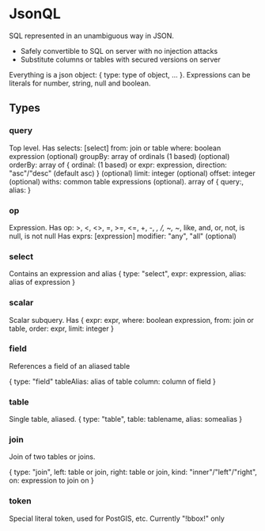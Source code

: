# JsonQL

SQL represented in an unambiguous way in JSON.

* Safely convertible to SQL on server with no injection attacks
* Substitute columns or tables with secured versions on server

Everything is a json object: { type: type of object, ... }. Expressions can be literals for number, string, null and boolean.

## Types

### query

Top level. Has
 selects: [select]
 from: join or table
 where: boolean expression (optional)
 groupBy: array of ordinals (1 based) (optional)
 orderBy: array of { ordinal: (1 based) or expr: expression, direction: "asc"/"desc" (default asc) } (optional)
 limit: integer (optional)
 offset: integer (optional)
 withs: common table expressions (optional). array of { query:, alias: }

### op

Expression. Has op: >, <, <>, =, >=, <=, +, -, *, /, ~, ~*, like, and, or, not, is null, is not null
Has 
 exprs: [expression]
 modifier: "any", "all" (optional)

### select

Contains an expression and alias
{ type: "select", expr: expression, alias: alias of expression }

### scalar 

Scalar subquery. Has { expr: expr, where: boolean expression, from: join or table, order: expr, limit: integer }

### field

References a field of an aliased table

{ 
	type: "field"
	tableAlias: alias of table
	column: column of field
}

### table

Single table, aliased. { type: "table", table: tablename, alias: somealias }

### join

Join of two tables or joins.

{ 
	type: "join", 
	left: table or join, 
	right: table or join, 
	kind: "inner"/"left"/"right", 
	on: expression to join on
}

### token

Special literal token, used for PostGIS, etc.
Currently "!bbox!" only